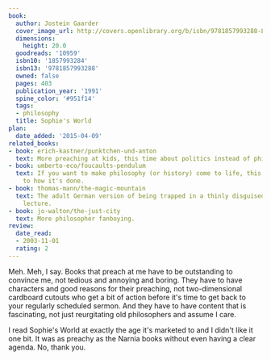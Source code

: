 ```yaml
---
book:
  author: Jostein Gaarder
  cover_image_url: http://covers.openlibrary.org/b/isbn/9781857993288-L.jpg
  dimensions:
    height: 20.0
  goodreads: '10959'
  isbn10: '1857993284'
  isbn13: '9781857993288'
  owned: false
  pages: 403
  publication_year: '1991'
  spine_color: '#951f14'
  tags:
  - philosophy
  title: Sophie's World
plan:
  date_added: '2015-04-09'
related_books:
- book: erich-kastner/punktchen-und-anton
  text: More preaching at kids, this time about politics instead of philosophy.
- book: umberto-eco/foucaults-pendulum
  text: If you want to make philosophy (or history) come to life, this is much closer
    to how it's done.
- book: thomas-mann/the-magic-mountain
  text: The adult German version of being trapped in a thinly disguised philosophy
    lecture.
- book: jo-walton/the-just-city
  text: More philosopher fanboying.
review:
  date_read:
  - 2003-11-01
  rating: 2
---
```


Meh. Meh, I say. Books that preach at me have to be outstanding to convince me, not tedious and annoying and boring.
They have to have characters and good reasons for their preaching, not two-dimensional cardboard cutouts who get a bit
of action before it's time to get back to your regularly scheduled sermon. And they have to have content that is
fascinating, not just reurgitating old philosophers and assume I care.

I read Sophie's World at exactly the age it's marketed to and I didn't like it one bit. It was as preachy as the Narnia
books without even having a clear agenda. No, thank you.
